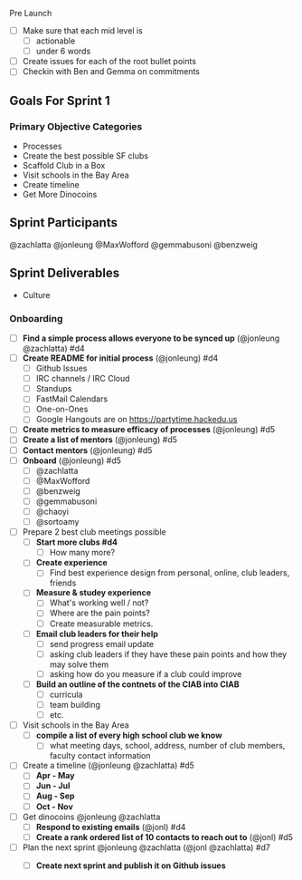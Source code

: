 Pre Launch

- [ ] Make sure that each mid level is 
	- [ ] actionable
	- [ ] under 6 words
- [ ] Create issues for each of the root bullet points
- [ ] Checkin with Ben and Gemma on commitments

## Goals For Sprint 1

### Primary Objective Categories

- Processes
- Create the best possible SF clubs
- Scaffold Club in a Box
- Visit schools in the Bay Area
- Create timeline
- Get More Dinocoins

## Sprint Participants

@zachlatta @jonleung @MaxWofford @gemmabusoni @benzweig

## Sprint Deliverables

- Culture

### Onboarding 
- [ ] **Find a simple process allows everyone to be synced up** (@jonleung @zachlatta) #d4
- [ ] **Create README for initial process** (@jonleung) #d4
	- [ ] Github Issues
	- [ ] IRC channels / IRC Cloud
	- [ ] Standups
	- [ ] FastMail Calendars
	- [ ] One-on-Ones
	- [ ] Google Hangouts are on https://partytime.hackedu.us
- [ ] **Create metrics to measure efficacy of processes** (@jonleung) #d5
- [ ] **Create a list of mentors** (@jonleung) #d5
- [ ] **Contact mentors** (@jonleung) #d5
- [ ] **Onboard** (@jonleung) #d5
	- [ ] @zachlatta 
	- [ ] @MaxWofford 
	- [ ] @benzweig 
	- [ ] @gemmabusoni 
	- [ ] @chaoyi
	- [ ] @sortoamy

- [ ] Prepare 2 best club meetings possible
	- [ ] **Start more clubs #d4**
		- [ ] How many more?
	- [ ] **Create experience**
		- [ ] Find best experience design from personal, online, club leaders, friends
	- [ ] **Measure & studey experience**
		- [ ] What's working well / not?
		- [ ] Where are the pain points?
		- [ ] Create measurable metrics.
	- [ ] **Email club leaders for their help**
		- [ ] send progress email update
		- [ ] asking club leaders if they have these pain points and how they may solve them
		- [ ] asking how do you measure if a club could improve
	- [ ] **Build an outline of the contnets of the CIAB into CIAB**
		- [ ] curricula
		- [ ] team building
		- [ ] etc.

- [ ] Visit schools in the Bay Area
	- [ ] **compile a list of every high school club we know**
		- [ ] what meeting days, school, address, number of club members, faculty contact information

- [ ] Create a timeline (@jonleung @zachlatta) #d5
	- [ ] **Apr - May**
	- [ ] **Jun - Jul**
	- [ ] **Aug - Sep**
	- [ ] **Oct - Nov**
		
- [ ] Get dinocoins @jonleung @zachlatta
	- [ ] **Respond to existing emails** (@jonl) #d4 
	- [ ] **Create a rank ordered list of 10 contacts to reach out to** (@jonl) #d5

- [ ] Plan the next sprint @jonleung @zachlatta (@jonl @zachlatta) #d7
	- [ ] **Create next sprint and publish it on Github issues**

